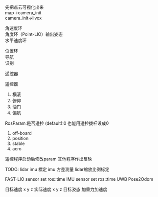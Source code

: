 先把点云可视化出来  
map->camera_init  
camera_init->livox  

角速度环  
角度环（Point-LIO）输出姿态  
水平速度环

位置环  
导航  
识别

遥控器


遥控器  
1. 横滚
2. 俯仰
3. 油门
4. 偏航

RosParam:是否遥控
(default):0 也能用遥控拨杆设成0
1. off-board
2. position
3. stable
4. acro

遥控程序启动后修改param
其他程序作出反映

TODO:
    lidar imu 標定
    imu 方差測量
    lidar缩放比例标定

FAST-LIO sensor set ros::time
IMU sensor set ros::time 
UWB Pose2Odom

目标速度 x y z
实际速度 x y z
目标姿态 加重力加速度